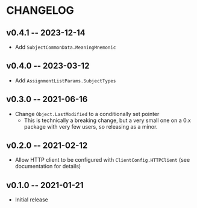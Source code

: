 # CHANGELOG

## v0.4.1 -- 2023-12-14

* Add `SubjectCommonData.MeaningMnemonic`

## v0.4.0 -- 2023-03-12

* Add `AssignmentListParams.SubjectTypes`

## v0.3.0 -- 2021-06-16

* Change `Object.LastModified` to a conditionally set pointer
    * This is technically a breaking change, but a very small one on a 0.x package with very few users, so releasing as a minor.

## v0.2.0 -- 2021-02-12

* Allow HTTP client to be configured with `ClientConfig.HTTPClient` (see documentation for details)

## v0.1.0 -- 2021-01-21

* Initial release
